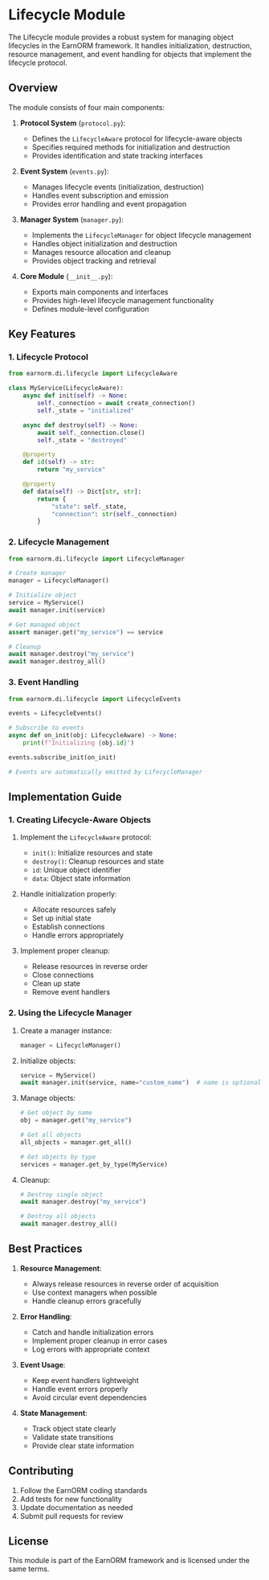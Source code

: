 # Lifecycle Module

The Lifecycle module provides a robust system for managing object lifecycles in the EarnORM framework. It handles initialization, destruction, resource management, and event handling for objects that implement the lifecycle protocol.

## Overview

The module consists of four main components:

1. **Protocol System** (`protocol.py`):
   - Defines the `LifecycleAware` protocol for lifecycle-aware objects
   - Specifies required methods for initialization and destruction
   - Provides identification and state tracking interfaces

2. **Event System** (`events.py`):
   - Manages lifecycle events (initialization, destruction)
   - Handles event subscription and emission
   - Provides error handling and event propagation

3. **Manager System** (`manager.py`):
   - Implements the `LifecycleManager` for object lifecycle management
   - Handles object initialization and destruction
   - Manages resource allocation and cleanup
   - Provides object tracking and retrieval

4. **Core Module** (`__init__.py`):
   - Exports main components and interfaces
   - Provides high-level lifecycle management functionality
   - Defines module-level configuration

## Key Features

### 1. Lifecycle Protocol
```python
from earnorm.di.lifecycle import LifecycleAware

class MyService(LifecycleAware):
    async def init(self) -> None:
        self._connection = await create_connection()
        self._state = "initialized"

    async def destroy(self) -> None:
        await self._connection.close()
        self._state = "destroyed"

    @property
    def id(self) -> str:
        return "my_service"

    @property
    def data(self) -> Dict[str, str]:
        return {
            "state": self._state,
            "connection": str(self._connection)
        }
```

### 2. Lifecycle Management
```python
from earnorm.di.lifecycle import LifecycleManager

# Create manager
manager = LifecycleManager()

# Initialize object
service = MyService()
await manager.init(service)

# Get managed object
assert manager.get("my_service") == service

# Cleanup
await manager.destroy("my_service")
await manager.destroy_all()
```

### 3. Event Handling
```python
from earnorm.di.lifecycle import LifecycleEvents

events = LifecycleEvents()

# Subscribe to events
async def on_init(obj: LifecycleAware) -> None:
    print(f"Initializing {obj.id}")

events.subscribe_init(on_init)

# Events are automatically emitted by LifecycleManager
```

## Implementation Guide

### 1. Creating Lifecycle-Aware Objects

1. Implement the `LifecycleAware` protocol:
   - `init()`: Initialize resources and state
   - `destroy()`: Cleanup resources and state
   - `id`: Unique object identifier
   - `data`: Object state information

2. Handle initialization properly:
   - Allocate resources safely
   - Set up initial state
   - Establish connections
   - Handle errors appropriately

3. Implement proper cleanup:
   - Release resources in reverse order
   - Close connections
   - Clean up state
   - Remove event handlers

### 2. Using the Lifecycle Manager

1. Create a manager instance:
   ```python
   manager = LifecycleManager()
   ```

2. Initialize objects:
   ```python
   service = MyService()
   await manager.init(service, name="custom_name")  # name is optional
   ```

3. Manage objects:
   ```python
   # Get object by name
   obj = manager.get("my_service")
   
   # Get all objects
   all_objects = manager.get_all()
   
   # Get objects by type
   services = manager.get_by_type(MyService)
   ```

4. Cleanup:
   ```python
   # Destroy single object
   await manager.destroy("my_service")
   
   # Destroy all objects
   await manager.destroy_all()
   ```

## Best Practices

1. **Resource Management**:
   - Always release resources in reverse order of acquisition
   - Use context managers when possible
   - Handle cleanup errors gracefully

2. **Error Handling**:
   - Catch and handle initialization errors
   - Implement proper cleanup in error cases
   - Log errors with appropriate context

3. **Event Usage**:
   - Keep event handlers lightweight
   - Handle event errors properly
   - Avoid circular event dependencies

4. **State Management**:
   - Track object state clearly
   - Validate state transitions
   - Provide clear state information

## Contributing

1. Follow the EarnORM coding standards
2. Add tests for new functionality
3. Update documentation as needed
4. Submit pull requests for review

## License

This module is part of the EarnORM framework and is licensed under the same terms. 
